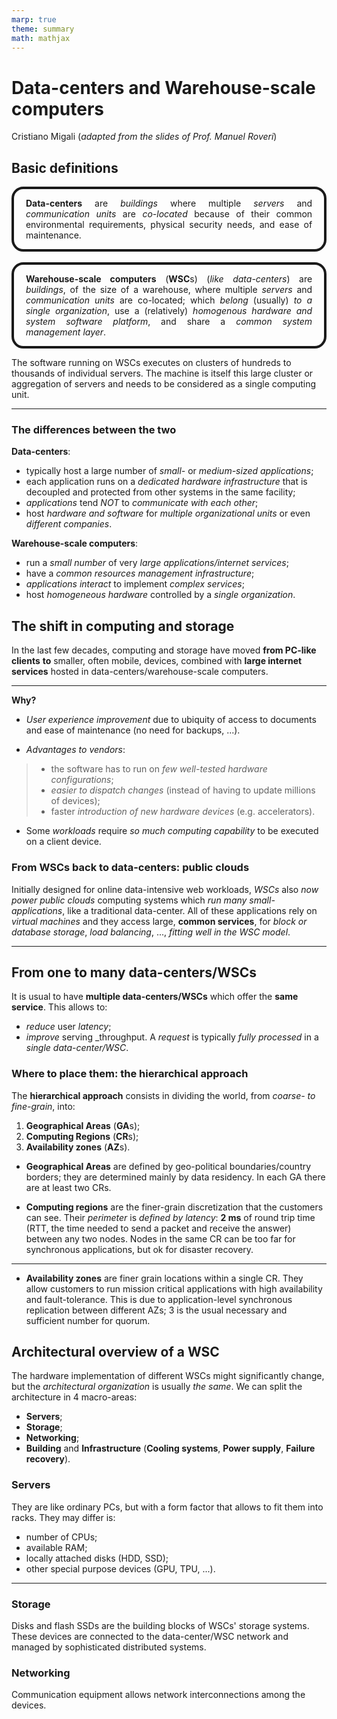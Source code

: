 ```yaml
---
marp: true
theme: summary
math: mathjax
---
```

# Data-centers and Warehouse-scale computers

<div class="author">

Cristiano Migali
(_adapted from the slides of Prof. Manuel Roveri_)

</div>

<style>
section {
    font-size: x-large;
}

.definition {
    padding-left: 0.5cm;
    padding-right: 0.5cm;
    background: var(--algorithms);
    border-radius: 0.5cm;
    border-style: solid;
    border-color: var(--text);
    border-width: 3pt;
    text-align: justify;
}
</style>

## Basic definitions

<div class="definition">

**Data-centers** are _buildings_ where multiple _servers_ and _communication units_ are _co-located_ because of their common environmental requirements, physical security needs, and ease of maintenance.

</div>

<br> 

<div class="definition">

**Warehouse-scale computers** (**WSC**s) (_like data-centers_) are _buildings_, of the size of a warehouse, where multiple _servers_ and _communication units_ are co-located; which _belong_ (usually) _to a single organization_, use a (relatively) _homogenous hardware and system software platform_, and share a _common system management layer_.

</div>

The software running on WSCs executes on clusters of hundreds to thousands of individual servers. The machine is itself this large cluster or aggregation of servers and needs to be considered as a single computing unit.

---

### The differences between the two

**Data-centers**:
- typically host a large number of _small-_ or _medium-sized applications_;
- each application runs on a _dedicated hardware infrastructure_ that is decoupled and protected from other systems in the same facility;
- _applications_ tend _NOT_ to _communicate with each other_;
- host _hardware and software_ for _multiple organizational units_ or even _different companies_.


**Warehouse-scale computers**:
- run a _small number_ of very _large applications/internet services_;
- have a _common resources management infrastructure_;
- _applications interact_ to implement _complex services_;
- host _homogeneous hardware_ controlled by a _single organization_.

## The shift in computing and storage

In the last few decades, computing and storage have moved **from PC-like clients** **to** smaller, often mobile, devices, combined with **large internet services** hosted in data-centers/warehouse-scale computers.

---

**Why?**
- _User experience improvement_ due to ubiquity of access to documents and ease of maintenance (no need for backups, ...).

- _Advantages to vendors_:
> - the software has to run on _few well-tested hardware configurations_;
> - _easier to dispatch changes_ (instead of having to update millions of devices);
> - faster _introduction of new hardware devices_ (e.g. accelerators).

- Some _workloads_ require _so much computing capability_ to be executed on a client device.

### From WSCs back to data-centers: public clouds

Initially designed for online data-intensive web workloads, _WSCs_ also _now power public clouds_ computing systems which _run many small-applications_, like a traditional data-center.
All of these applications rely on _virtual machines_ and they access large, **common services**, for _block or database storage_, _load balancing_, ..., _fitting well in the WSC model_.

---

## From one to many data-centers/WSCs

It is usual to have **multiple data-centers/WSCs** which offer the **same service**.
This allows to:
- _reduce_ user _latency_;
- _improve_ serving _throughput.
A _request_ is typically _fully processed_ in a _single data-center/WSC_.

### Where to place them: the hierarchical approach

The **hierarchical approach** consists in dividing the world, from _coarse- to fine-grain_, into:
1. **Geographical Areas** (**GA**s);
2. **Computing Regions** (**CR**s);
3. **Availability zones** (**AZ**s).

- **Geographical Areas** are defined by geo-political boundaries/country borders; they are determined mainly by data residency. In each GA there are at least two CRs.

- **Computing regions** are the finer-grain discretization that the customers can see. Their _perimeter_ is _defined by latency_: **2 ms** of round trip time (RTT, the time needed to send a packet and receive the answer) between any two nodes. Nodes in the same CR can be too far for synchronous applications, but ok for disaster recovery.

---

- **Availability zones** are finer grain locations within a single CR. They allow customers to run mission critical applications with high availability and fault-tolerance. This is due to application-level synchronous replication between different AZs; 3 is the usual necessary and sufficient number for quorum.

## Architectural overview of a WSC

The hardware implementation of different WSCs might significantly change, but the _architectural organization_ is usually _the same_.
We can split the architecture in 4 macro-areas:
- **Servers**;
- **Storage**;
- **Networking**;
- **Building** and **Infrastructure** (**Cooling systems**, **Power supply**, **Failure recovery**).

### Servers

They are like ordinary PCs, but with a form factor that allows to fit them into racks.
They may differ is:
- number of CPUs;
- available RAM;
- locally attached disks (HDD, SSD);
- other special purpose devices (GPU, TPU, ...).

---

### Storage

Disks and flash SSDs are the building blocks of WSCs' storage systems. These devices are connected to the data-center/WSC network and managed by sophisticated distributed systems.

### Networking

Communication equipment allows network interconnections among the devices.

